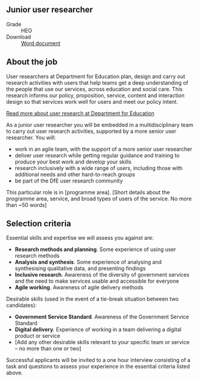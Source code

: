 ## Junior user researcher

<dl class="govuk-summary-list">
  <div class="govuk-summary-list__row">
    <dt class="govuk-summary-list__key">
      Grade
    </dt>
    <dd class="govuk-summary-list__value">
      HEO
    </dd>
  </div>
   <div class="govuk-summary-list__row" data-ignore="true">
    <dt class="govuk-summary-list__key">
      Download
    </dt>
    <dd class="govuk-summary-list__value">
      <a href="word">Word document</a>
    </dd>
  </div></dl>

## About the job

User researchers at Department for Education plan, design and carry out research activities with users that help teams get a deep understanding of the people that use our services, across education and social care. This research informs our policy, proposition, service, content and interaction design so that services work well for users and meet our policy intent.

[Read more about user research at Department for Education](https://user-research.education.gov.uk)

As a junior user researcher you will be embedded in a multidisciplinary team to carry out user research activities, supported by a more senior user researcher. You will:

*	work in an agile team, with the support of a more senior user researcher
*	deliver user research while getting regular guidance and training to produce your best work and develop your skills
*	research inclusively with a wide range of users, including those with additional needs and other hard-to-reach groups
*	be part of the DfE user research community 

This particular role is in [programme area]. [Short details about the programme area, service, and broad types of users of the service. No more than ~50 words]

## Selection criteria

Essential skills and expertise we will assess you against are:

*	**Research methods and planning**. Some experience of using user research methods
*	**Analysis and synthesis**. Some experience of analysing and synthesising qualitative data, and presenting findings
*	**Inclusive research**. Awareness of the diversity of government services and the need to make services usable and accessible for everyone
*	**Agile working**. Awareness of agile delivery methods

Desirable skills (used in the event of a tie-break situation between two candidates):

*	**Government Service Standard**. Awareness of the Government Service Standard
*	**Digital delivery**. Experience of working in a team delivering a digital product or service
*	[Add any other desirable skills relevant to your specific team or service – no more than one or two] 

Successful applicants will be invited to a one hour interview consisting of a task and questions to assess your experience in the essential criteria listed above.
